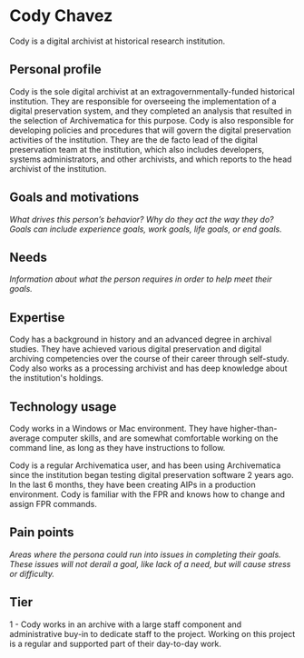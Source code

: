 # Cody Chavez

Cody is a digital archivist at historical research institution.

## Personal profile

Cody is the sole digital archivist at an extragovernmentally-funded historical institution. They are responsible for 
overseeing the implementation of a digital preservation system, and they completed an analysis that resulted in the selection 
of Archivematica  for this purpose. Cody is also responsible for developing policies and procedures that will govern the 
digital preservation activities of the institution. They are the de facto lead of the digital preservation team at the 
institution, which also includes developers, systems administrators, and other archivists, and which reports to the head 
archivist of the institution.

## Goals and motivations

*What drives this person’s behavior? Why do they act the way they do? Goals can include experience goals, work goals, life 
goals, or end goals.*

## Needs

*Information about what the person requires in order to help meet their goals.*

## Expertise

Cody has a background in history and an advanced degree in archival studies. They have achieved various digital preservation 
and digital archiving competencies over the course of their career through self-study. Cody also works as a processing 
archivist and has deep knowledge about the institution's holdings.

## Technology usage

Cody works in a Windows or Mac environment. They have higher-than-average computer skills, and are somewhat comfortable 
working on the command line, as long as they have instructions to follow.

Cody is a regular Archivematica user, and has been using Archivematica since the institution began testing digital 
preservation software 2 years ago. In the last 6 months, they have been creating AIPs in a production environment. Cody is 
familiar with the FPR and knows how to change and assign FPR commands.

## Pain points

*Areas where the persona could run into issues in completing their goals. These issues will not derail a goal, like lack of a 
need, but will cause stress or difficulty.*

## Tier

1 - Cody works in an archive with a large staff component and administrative buy-in to dedicate staff to the project. Working on this project is a regular and supported part of their day-to-day work.
